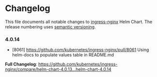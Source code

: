 <!-- SPDX-License-Identifier: Apache-2.0 -->

# Changelog

This file documents all notable changes to [ingress-nginx](https://github.com/kubernetes/ingress-nginx) Helm Chart. The release numbering uses [semantic versioning](http://semver.org).

### 4.0.14

* [8061] https://github.com/kubernetes/ingress-nginx/pull/8061 Using helm-docs to populate values table in README.md

**Full Changelog**: https://github.com/kubernetes/ingress-nginx/compare/helm-chart-4.0.13...helm-chart-4.0.14
